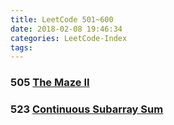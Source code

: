 ```yaml
---
title: LeetCode 501~600
date: 2018-02-08 19:46:34
categories: LeetCode-Index
tags:
---
```


### 505 [The Maze II](http://www.wayne.ink/2018/02/08/LeetCode/0505-The-Maze-II/)

### 523 [Continuous Subarray Sum](http://www.wayne.ink/2018/02/17/LeetCode/0523-Continuous-Subarray-Sum/)
